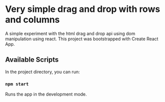 # Very simple drag and drop with rows and columns

A simple experiment with the html drag and drop api using dom manipulation using react. This project was bootstrapped with Create React App.

## Available Scripts

In the project directory, you can run:

### `npm start`

Runs the app in the development mode.
